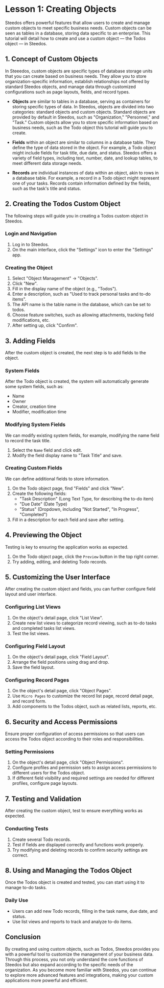 # Lesson 1: Creating Objects

Steedos offers powerful features that allow users to create and manage custom objects to meet specific business needs. Custom objects can be seen as tables in a database, storing data specific to an enterprise. This tutorial will detail how to create and use a custom object — the Todos object — in Steedos.

## 1. Concept of Custom Objects

In Steeedos, custom objects are specific types of database storage units that you can create based on business needs. They allow you to store organization-specific information, establish relationships not offered by standard Steedos objects, and manage data through customized configurations such as page layouts, fields, and record types.

- **Objects** are similar to tables in a database, serving as containers for storing specific types of data. In Steedos, objects are divided into two categories: standard objects and custom objects. Standard objects are provided by default in Steedos, such as "Organization," "Personnel," and "Task." Custom objects allow you to store specific information based on business needs, such as the Todo object this tutorial will guide you to create.

- **Fields** within an object are similar to columns in a database table. They define the type of data stored in the object. For example, a Todo object might include fields for task title, due date, and status. Steedos offers a variety of field types, including text, number, date, and lookup tables, to meet different data storage needs.

- **Records** are individual instances of data within an object, akin to rows in a database table. For example, a record in a Todo object might represent one of your tasks. Records contain information defined by the fields, such as the task's title and status.

## 2. Creating the Todos Custom Object

The following steps will guide you in creating a Todos custom object in Steedos.

### Login and Navigation
1. Log in to Steedos.
2. On the main interface, click the "Settings" icon to enter the "Settings" app.

### Creating the Object
1. Select "Object Management" -> "Objects".
2. Click "New".
3. Fill in the display name of the object (e.g., "Todos").
4. Enter a description, such as "Used to track personal tasks and to-do items".
5. The API name is the table name in the database, which can be set to todos.
6. Choose feature switches, such as allowing attachments, tracking field modifications, etc.
7. After setting up, click "Confirm".

## 3. Adding Fields
After the custom object is created, the next step is to add fields to the object.

### System Fields

After the Todo object is created, the system will automatically generate some system fields, such as:

- Name
- Owner
- Creator, creation time
- Modifier, modification time

### Modifying System Fields

We can modify existing system fields, for example, modifying the name field to record the task title.

1. Select the `Name` field and click edit.
2. Modify the field display name to "Task Title" and save.

### Creating Custom Fields

We can define additional fields to store information.

1. On the Todo object page, find "Fields" and click "New".
2. Create the following fields:
   - "Task Description" (Long Text Type, for describing the to-do item)
   - "Due Date" (Date Type)
   - "Status" (Dropdown, including "Not Started", "In Progress", "Completed")
3. Fill in a description for each field and save after setting.

## 4. Previewing the Object

Testing is key to ensuring the application works as expected.
1. On the Todo object page, click the `Preview` button in the top right corner.
2. Try adding, editing, and deleting Todo records.

## 5. Customizing the User Interface
After creating the custom object and fields, you can further configure field layout and user interface.

### Configuring List Views
1. On the object's detail page, click "List View".
3. Create new list views to categorize record viewing, such as to-do tasks and completed tasks list views.
4. Test the list views.

### Configuring Field Layout
1. On the object's detail page, click "Field Layout".
3. Arrange the field positions using drag and drop.
4. Save the field layout.

### Configuring Record Pages
1. On the object's detail page, click "Object Pages".
2. Use `Micro Pages` to customize the record list page, record detail page, and record form.
3. Add components to the Todos object, such as related lists, reports, etc.

## 6. Security and Access Permissions
Ensure proper configuration of access permissions so that users can access the Todos object according to their roles and responsibilities.

### Setting Permissions
1. On the object's detail page, click "Object Permissions".
2. Configure profiles and permission sets to assign access permissions to different users for the Todos object.
3. If different field visibility and required settings are needed for different profiles, configure page layouts.

## 7. Testing and Validation
After creating the custom object, test to ensure everything works as expected.

### Conducting Tests
1. Create several Todo records.
2. Test if fields are displayed correctly and functions work properly.
3. Try modifying and deleting records to confirm security settings are correct.

## 8. Using and Managing the Todos Object
Once the Todos object is created and tested, you can start using it to manage to-do tasks.

### Daily Use
- Users can add new Todo records, filling in the task name, due date, and status.
- Use list views and reports to track and analyze to-do items.

## Conclusion
By creating and using custom objects, such as Todos, Steedos provides you with a powerful tool to customize the management of your business data. Through this process, you not only understand the core functions of Steedos but also expand according to the specific needs of the organization. As you become more familiar with Steedos, you can continue to explore more advanced features and integrations, making your custom applications more powerful and efficient.
